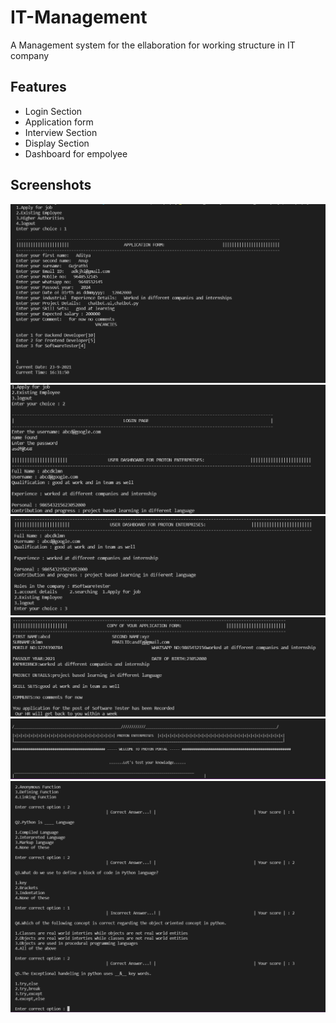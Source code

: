
# IT-Management 

A Management system for the ellaboration for working structure in IT company


<!-- ## 🛠 Skills
Javascript, HTML, CSS... -->

  
## Features

- Login Section
- Application form
- Interview Section
- Display Section
- Dashboard for empolyee

  
## Screenshots

<img src="image/appli.png">
<img src="image/Login.png">
<img src="image/dash.png">
<img src="image/copyofappli.png">
<img src="image/logo.png">
<img src="image/interview.png">
  
